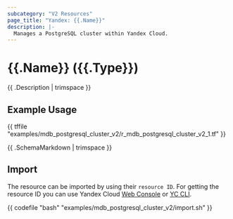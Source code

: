 ```yaml
---
subcategory: "V2 Resources"
page_title: "Yandex: {{.Name}}"
description: |-
  Manages a PostgreSQL cluster within Yandex Cloud.
---
```


# {{.Name}} ({{.Type}})

{{ .Description | trimspace }}

## Example Usage

{{ tffile "examples/mdb_postgresql_cluster_v2/r_mdb_postgresql_cluster_v2_1.tf" }}

{{ .SchemaMarkdown | trimspace }}

## Import

The resource can be imported by using their `resource ID`. For getting the resource ID you can use Yandex Cloud [Web Console](https://console.yandex.cloud) or [YC CLI](https://yandex.cloud/docs/cli/quickstart).

{{ codefile "bash" "examples/mdb_postgresql_cluster_v2/import.sh" }}
